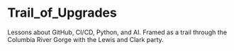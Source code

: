 # Trail_of_Upgrades
Lessons about GitHub, CI/CD, Python, and AI. Framed as a trail through the Columbia River Gorge with the Lewis and Clark party. 
